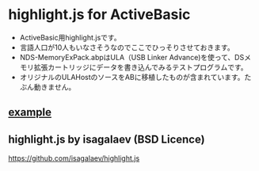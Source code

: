 # highlight.js for ActiveBasic
 + ActiveBasic用highlight.jsです。
 + 言語人口が10人もいなさそうなのでここでひっそりさせておきます。 
 + NDS-MemoryExPack.abpはULA（USB Linker Advance)を使って、DSメモリ拡張カートリッジにデータを書き込んでみるテストプログラムです。
 + オリジナルのULAHostのソースをABに移植したものが含まれています。たぶん動きません。

## [example](https://rgba-crt.github.io/RGBALib/highlight/test.html)

## highlight.js by isagalaev (BSD Licence)
https://github.com/isagalaev/highlight.js

